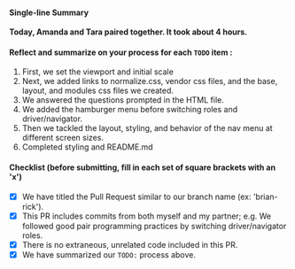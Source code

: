 #### Single-line Summary
**Today, Amanda and Tara paired together. It took about 4 hours.**

#### Reflect and summarize on your process for each `TODO` item :  
  1. First, we set the viewport and initial scale
  2. Next, we added links to normalize.css, vendor css files, and the base, layout, and modules css files we created.
  3. We answered the questions prompted in the HTML file.
  4. We added the hamburger menu before switching roles and driver/navigator.
  5. Then we tackled the layout, styling, and behavior of the nav menu at different screen sizes.
  6. Completed styling and README.md

#### Checklist (before submitting, fill in each set of square brackets with an 'x')
- [X] We have titled the Pull Request similar to our branch name (ex: 'brian-rick').
- [X] This PR includes commits from both myself and my partner; e.g. We followed good pair programming practices by switching driver/navigator roles.
- [X] There is no extraneous, unrelated code included in this PR.
- [X] We have summarized our `TODO:` process above.